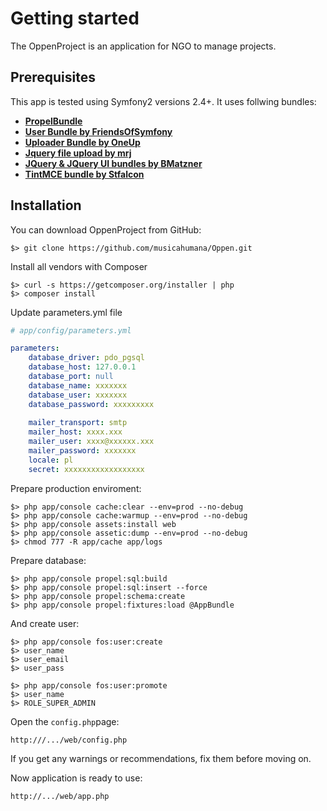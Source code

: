 Getting started
===============

The OppenProject is an application for NGO to manage projects. 

## Prerequisites

This app is tested using Symfony2 versions 2.4+. It uses follwing bundles:

* [**PropelBundle**][1]
* [**User Bundle by FriendsOfSymfony**][2]
* [**Uploader Bundle by OneUp**][3]
* [**Jquery file upload by mrj**][4]
* [**JQuery & JQuery UI bundles by BMatzner**][5]
* [**TintMCE bundle by Stfalcon**][6]

[1]: https://packagist.org/packages/propel/propel-bundle
[2]: https://packagist.org/packages/friendsofsymfony/user-bundle
[3]: https://packagist.org/packages/oneup/uploader-bundle
[4]: https://packagist.org/packages/mrj/symfony-jquery-file-upload
[5]: https://packagist.org/packages/bmatzner/jquery-ui-bundle
[6]: https://packagist.org/packages/stfalcon/tinymce-bundle

## Installation

You can download OppenProject from GitHub:

    $> git clone https://github.com/musicahumana/Oppen.git

Install all vendors with Composer

	$> curl -s https://getcomposer.org/installer | php
	$> composer install

Update parameters.yml file

```yaml
# app/config/parameters.yml

parameters:
    database_driver: pdo_pgsql
    database_host: 127.0.0.1
    database_port: null
    database_name: xxxxxxx
    database_user: xxxxxxx
    database_password: xxxxxxxxx
    
    mailer_transport: smtp
    mailer_host: xxxx.xxx
    mailer_user: xxxx@xxxxxx.xxx
    mailer_password: xxxxxxx
    locale: pl
    secret: xxxxxxxxxxxxxxxxxx
```

Prepare production enviroment:

	$> php app/console cache:clear --env=prod --no-debug
	$> php app/console cache:warmup --env=prod --no-debug
	$> php app/console assets:install web
	$> php app/console assetic:dump --env=prod --no-debug
	$> chmod 777 -R app/cache app/logs
	
Prepare database:

	$> php app/console propel:sql:build
	$> php app/console propel:sql:insert --force
	$> php app/console propel:schema:create
	$> php app/console propel:fixtures:load @AppBundle

And create user:

	$> php app/console fos:user:create
	$> user_name
	$> user_email
	$> user_pass
	
	$> php app/console fos:user:promote
	$> user_name
	$> ROLE_SUPER_ADMIN

Open the `config.php`page:

    http:///.../web/config.php

If you get any warnings or recommendations, fix them before moving on.

Now application is ready to use:

    http://.../web/app.php
